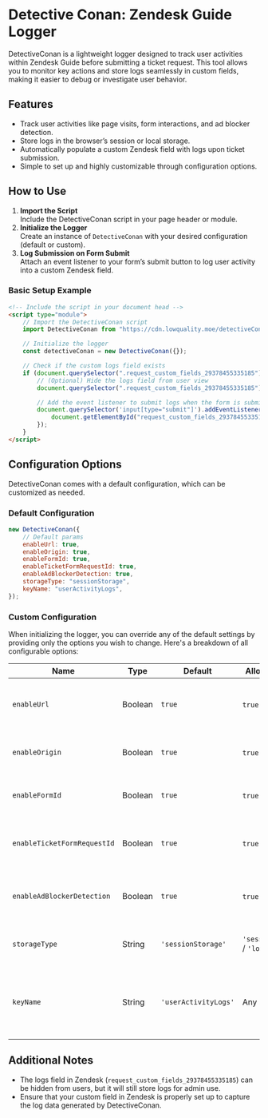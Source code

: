 # Detective Conan: Zendesk Guide Logger

DetectiveConan is a lightweight logger designed to track user activities within Zendesk Guide before submitting a ticket request. This tool allows you to monitor key actions and store logs seamlessly in custom fields, making it easier to debug or investigate user behavior.

## Features

-   Track user activities like page visits, form interactions, and ad blocker detection.
-   Store logs in the browser’s session or local storage.
-   Automatically populate a custom Zendesk field with logs upon ticket submission.
-   Simple to set up and highly customizable through configuration options.

## How to Use

1. **Import the Script**  
   Include the DetectiveConan script in your page header or module.
2. **Initialize the Logger**  
   Create an instance of `DetectiveConan` with your desired configuration (default or custom).
3. **Log Submission on Form Submit**  
   Attach an event listener to your form’s submit button to log user activity into a custom Zendesk field.

### Basic Setup Example

```html
<!-- Include the script in your document head -->
<script type="module">
	// Import the DetectiveConan script
	import DetectiveConan from "https://cdn.lowquality.moe/detectiveConan.js";

	// Initialize the logger
	const detectiveConan = new DetectiveConan({});

	// Check if the custom logs field exists
	if (document.querySelector(".request_custom_fields_29378455335185")) {
		// (Optional) Hide the logs field from user view
		document.querySelector(".request_custom_fields_29378455335185").style.display = "none";

		// Add the event listener to submit logs when the form is submitted
		document.querySelector('input[type="submit"]').addEventListener("click", () => {
			document.getElementById("request_custom_fields_29378455335185").value = detectiveConan.getLogs();
		});
	}
</script>
```

## Configuration Options

DetectiveConan comes with a default configuration, which can be customized as needed.

### Default Configuration

```js
new DetectiveConan({
	// Default params
	enableUrl: true,
	enableOrigin: true,
	enableFormId: true,
	enableTicketFormRequestId: true,
	enableAdBlockerDetection: true,
	storageType: "sessionStorage",
	keyName: "userActivityLogs",
});
```

### Custom Configuration

When initializing the logger, you can override any of the default settings by providing only the options you wish to change. Here's a breakdown of all configurable options:

| Name                        | Type    | Default              | Allowed values                        | Description                                                          |
| --------------------------- | ------- | -------------------- | ------------------------------------- | -------------------------------------------------------------------- |
| `enableUrl`                 | Boolean | `true`               | `true` / `false`                      | Logs the current page URL when the page loads.                       |
| `enableOrigin`              | Boolean | `true`               | `true` / `false`                      | Logs the page origin when the page loads.                            |
| `enableFormId`              | Boolean | `true`               | `true` / `false`                      | Logs the form ID if present in the URL.                              |
| `enableTicketFormRequestId` | Boolean | `true`               | `true` / `false`                      | Logs the request ID if a ticket form field is visible.               |
| `enableAdBlockerDetection`  | Boolean | `true`               | `true` / `false`                      | Detects if the user has an ad blocker enabled.                       |
| `storageType`               | String  | `'sessionStorage'`   | `'sessionStorage'` / `'localStorage'` | Specifies where the logs are stored.                                 |
| `keyName`                   | String  | `'userActivityLogs'` | Any String                            | Defines the key name used to store the logs in the selected storage. |

## Additional Notes

-   The logs field in Zendesk (`request_custom_fields_29378455335185`) can be hidden from users, but it will still store logs for admin use.
-   Ensure that your custom field in Zendesk is properly set up to capture the log data generated by DetectiveConan.
